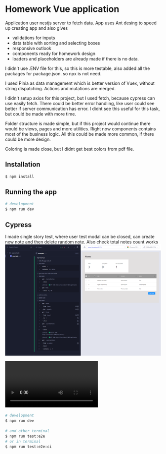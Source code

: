 # Homework Vue application

Application user nestjs server to fetch data. App uses Ant desing to speed up creating app and also gives 
- validations for inputs
- data table with sorting and selecting boxes
- responsive outlook
- components ready for homework design
- loaders and placeholders are already made if there is no data.

I didn't use .ENV file for this, so this is more testable, also added all the packages for package.json. so npx is not need.

I used Pinia as data management which is better version of Vuex, without string dispatching. Actions and mutations are merged.

I didn't setup axios for this project, but I used fetch, because cypress can use easily fetch.
There could be better error handling, like user could see better if server communication has error.
I didnt see this useful for this task, but could be made with more time.

Folder structure is made simple, but if this project would continue there would be views, pages and more utilities.
Right now components contains most of the business logic. All this could be made more common, if there could be more design.

Coloring is made close, but I didnt get best colors from pdf file.

## Installation

```bash
$ npm install
```

## Running the app

```bash
# development
$ npm run dev
```

## Cypress
I made single story test, where user test modal can be closed, can create new note and then delete random note.
Also check total notes count works
![cypress tesing](./images/cypress.png)

![video](./cypress/videos/example.cy.ts.mp4)


```bash
# development
$ npm run dev

# and other terminal
$ npm run test:e2e
# or in terminal
$ npm run test:e2e:ci

```
